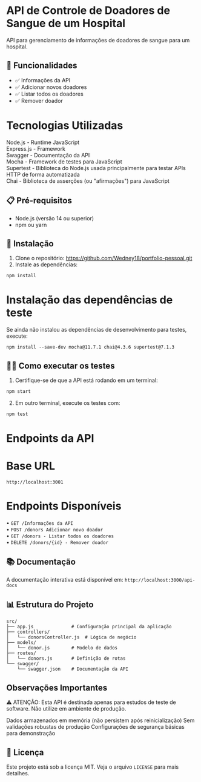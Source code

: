 # API de Controle de Doadores de Sangue de um Hospital

API para gerenciamento de informações de doadores de sangue para um hospital.

## 🚀 Funcionalidades

- ✅ Informações da API
- ✅ Adicionar novos doadores
- ✅ Listar todos os doadores
- ✅ Remover doador

# Tecnologias Utilizadas
Node.js - Runtime JavaScript                                                                                                             
Express.js - Framework                                                                      
Swagger - Documentação da API                                                                                                            
Mocha - Framework de testes para JavaScript                                                                                              
Supertest - Biblioteca do Node.js usada principalmente para testar APIs HTTP de forma automatizada                                       
Chai - Biblioteca de asserções (ou "afirmações") para JavaScript                                                                         


## 📋 Pré-requisitos

- Node.js (versão 14 ou superior)
- npm ou yarn

## 🔧 Instalação

1. Clone o repositório: https://github.com/Wedney18/portfolio-pessoal.git
2. Instale as dependências:
```bash
npm install
```

# Instalação das dependências de teste

Se ainda não instalou as dependências de desenvolvimento para testes, execute:

`npm install --save-dev mocha@11.7.1 chai@4.3.6 supertest@7.1.3`

## 🏃‍♂️ Como executar os testes

1. Certifique-se de que a API está rodando em um terminal:
```bash
npm start
```
2. Em outro terminal, execute os testes com:
```bash
npm test
```

# Endpoints da API
# Base URL
`http://localhost:3001`


# Endpoints Disponíveis
• `GET /Informações da API`           
• `POST /donors Adicionar novo doador`              
• `GET /donors - Listar todos os doadores`               
• `DELETE /donors/{id} - Remover doador`


## 📚 Documentação

A documentação interativa está disponível em: `http://localhost:3000/api-docs`


## 📊 Estrutura do Projeto

```
src/
├── app.js              # Configuração principal da aplicação
├── controllers/
│   └── donorsController.js  # Lógica de negócio
├── models/
│   └── donor.js        # Modelo de dados
├── routes/
│   └── donors.js       # Definição de rotas
└── swagger/
    └── swagger.json    # Documentação da API
```

## Observações Importantes
⚠️ ATENÇÃO: Esta API é destinada apenas para estudos de teste de software. Não utilize em ambiente de produção.

Dados armazenados em memória (não persistem após reinicialização)
Sem validações robustas de produção
Configurações de segurança básicas para demonstração

## 📄 Licença

Este projeto está sob a licença MIT. Veja o arquivo `LICENSE` para mais detalhes.
